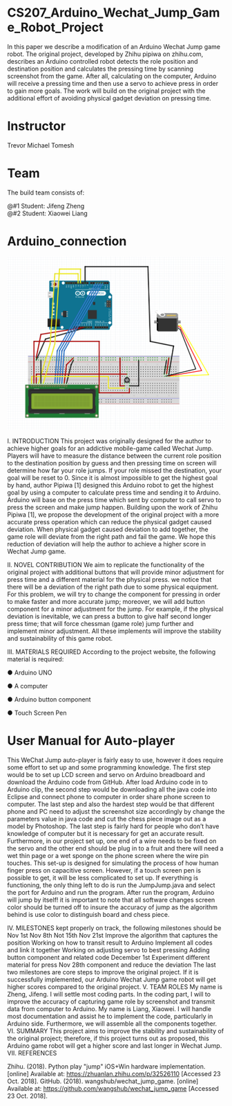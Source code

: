 # CS207_Arduino_Wechat_Jump_Game_Robot_Project

In this paper we describe a modification of an Arduino Wechat Jump game robot. The original project, developed by Zhihu pipiwa on zhihu.com, describes an Arduino controlled robot detects the role position and destination position and calculates the pressing time by scanning screenshot from the game. After all, calculating on the computer, Arduino will receive a pressing time and then use a servo to achieve press in order to gain more goals. The work will build on the original project with the additional effort of avoiding physical gadget deviation on pressing time.

# Instructor
Trevor Michael Tomesh

# Team
The build team consists of:

@#1 Student: Jifeng Zheng<br>
@#2 Student: Xiaowei Liang




# Arduino_connection
![alt text](https://github.com/zanhaomima/207project/blob/master/cs207.png)


I. INTRODUCTION
This project was originally designed for the author to achieve higher goals for an addictive mobile-game called Wechat Jump. Players will have to measure the distance between the current role position to the destination position by guess and then pressing time on screen will determine how far your role jumps. If your role missed the destination, your goal will be reset to 0. Since it is almost impossible to get the highest goal by hand, author Pipiwa [1] designed this Arduino robot to get the highest goal by using a computer to calculate press time and sending it to Arduino. Arduino will base on the press time which sent by computer to call servo to press the screen and make jump happen.
Building upon the work of Zhihu Pipiwa [1], we propose the development of the original project with a more accurate press operation which can reduce the physical gadget caused deviation. When physical gadget caused deviation to add together, the game role will deviate from the right path and fail the game. We hope this reduction of deviation will help the author to achieve a higher score in Wechat Jump game.

II. NOVEL CONTRIBUTION
We aim to replicate the functionality of the original project with additional buttons that will provide minor adjustment for press time and a different material for the physical press. we notice that there will be a deviation of the right path due to some physical equipment. For this problem, we will try to change the component for pressing in order to make faster and more accurate jump; moreover, we will add button component for a minor adjustment for the jump. For example, if the physical deviation is inevitable, we can press a button to give half second longer press time; that will force chessman (game role) jump further and implement minor adjustment. All these implements will improve the stability and sustainability of this game robot.


III. MATERIALS REQUIRED
According to the project website, the following material is required:

● Arduino UNO

● A computer

● Arduino button component

● Touch Screen Pen


# User Manual for Auto-player

This WeChat Jump auto-player is fairly easy to use, however it does require some effort to set up and some programming knowledge. The first step would be to set up LCD screen and servo on Arduino breadboard and download the Arduino code from GitHub. After load Arduino code in to Arduino clip, the second step would be downloading all the java code into Eclipse and connect phone to computer in order share phone screen to computer. The last step and also the hardest step would be that different phone and PC need to adjust the screenshot size accordingly by change the parameters value in java code and cut the chess piece image out as a model by Photoshop. The last step is fairly hard for people who don’t have knowledge of computer but it is necessary for get an accurate result.
Furthermore, in our project set up, one end of a wire needs to be fixed on the servo and the other end should be plug in to a fruit and there will need a wet thin page or a wet sponge on the phone screen where the wire pin touches. This set-up is designed for simulating the process of how human finger press on capacitive screen. However, if a touch screen pen is possible to get, it will be less complicated to set up.
If everything is functioning, the only thing left to do is run the JumpJump.java and select the port for Arduino and run the program. After run the program, Arduino will jump by itself! it is important to note that all software changes screen color should be turned off to insure the accuracy of jump as the algorithm behind is use color to distinguish board and chess piece.




IV. MILESTONES
kept properly on track, the following milestones should be
Nov 1st
Nov 8th
Not 15th Nov 21st
Improve the algorithm that captures the position Working on how to transit result to Arduino
Implement all codes and link it together Working on adjusting servo to best pressing
Adding button component and related code December 1st Experiment different material for press
Nov 28th
component and reduce the deviation
The last two milestones are core steps to improve the original project. If it is successfully implemented, our Arduino Wechat Jump game robot will get higher scores compared to the original project.
V. TEAM ROLES
My name is Zheng, Jifeng. I will settle most coding parts. In the coding part, I will to improve the accuracy of capturing game role by screenshot and transmit data from computer to Arduino.
My name is Liang, Xiaowei. I will handle most documentation and assist he to implement the code, particularly in Arduino side.
Furthermore, we will assemble all the components together. VI. SUMMARY
This project aims to improve the stability and sustainability of the original project; therefore, if this project turns out as proposed, this Arduino game robot will get a higher score and last longer in Wechat Jump.
VII. REFERENCES

Zhihu. (2018). ​Python play "jump" iOS+Win hardware implementation​. [online] Available at: https://zhuanlan.zhihu.com/p/32526110 [Accessed 23 Oct. 2018].
GitHub. (2018). ​wangshub/wechat_jump_game​. [online] Available at: https://github.com/wangshub/wechat_jump_game [Accessed 23 Oct. 2018].
